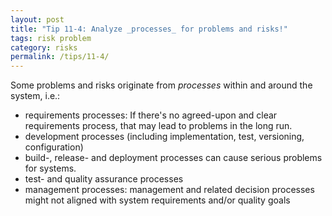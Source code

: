 ```yaml
---
layout: post
title: "Tip 11-4: Analyze _processes_ for problems and risks!"
tags: risk problem
category: risks
permalink: /tips/11-4/
---
```

Some problems and risks originate from _processes_ within and around the system,
i.e.:

* requirements processes: If there's no agreed-upon and clear requirements process,
that may lead to problems in the long run.
* development processes (including implementation, test, versioning, configuration)
* build-, release- and deployment processes can cause serious problems for systems.
* test- and quality assurance processes
* management processes: management and related decision processes might not aligned
with system requirements and/or quality goals
